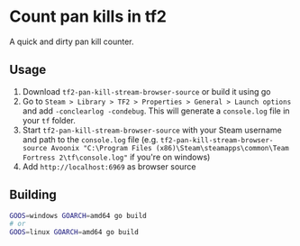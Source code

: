 # Count pan kills in tf2

A quick and dirty pan kill counter.

## Usage

1. Download `tf2-pan-kill-stream-browser-source` or build it using go
2. Go to `Steam > Library > TF2 > Properties > General > Launch options` and add `-conclearlog -condebug`. This will generate a `console.log` file in your `tf` folder.
3. Start `tf2-pan-kill-stream-browser-source` with your Steam username and path to the `console.log` file (e.g. `tf2-pan-kill-stream-browser-source Avoonix "C:\Program Files (x86)\Steam\steamapps\common\Team Fortress 2\tf\console.log"` if you're on windows)
4. Add `http://localhost:6969` as browser source

## Building

```bash
GOOS=windows GOARCH=amd64 go build
# or
GOOS=linux GOARCH=amd64 go build
```
